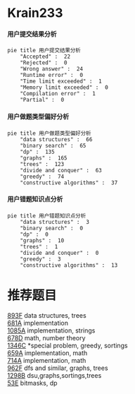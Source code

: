 # Krain233

<!-- tabs:start -->



#### **用户提交结果分析**

```mermaid
pie title 用户提交结果分析
    "Accepted" :  22
    "Rejected" :  0
    "Wrong answer" :  24
    "Runtime error" :  0
    "Time limit exceeded" :  1
    "Memory limit exceeded" :  0
    "Compilation error" :  1
    "Partial" :  0
```

#### **用户做题类型偏好分析**

```mermaid
pie title 用户做题类型偏好分析
    "data structures" :  66
    "binary search" :  65
    "dp" :  135
    "graphs" :  165
    "trees" :  123
    "divide and conquer" :  63
    "greedy" :  74
    "constructive algorithms" :  37
```
#### **用户错题知识点分析**

```mermaid
pie title 用户错题知识点分析
    "data structures" :  3
    "binary search" :  0
    "dp" :  0
    "graphs" :  10
    "trees" :  1
    "divide and conquer" :  0
    "greedy" :  3
    "constructive algorithms" :  13
```



<!-- tabs:end -->
# 推荐题目
[893F](https://codeforces.com/contest/893/problem/F)		data structures,
                        trees		  
[681A](https://codeforces.com/contest/681/problem/A)		implementation		  
[1085A](https://codeforces.com/contest/1085/problem/A)		implementation,
                        strings		  
[678D](https://codeforces.com/contest/678/problem/D)		math,
                        number theory		  
[1346C](https://codeforces.com/contest/1346/problem/C)		*special problem,
                        greedy,
                        sortings		  
[659A](https://codeforces.com/contest/659/problem/A)		implementation,
                        math		  
[714A](https://codeforces.com/contest/714/problem/A)		implementation,
                        math		  
[962F](https://codeforces.com/contest/962/problem/F)		dfs and similar,
                        graphs,
                        trees		  
[1298B](https://codeforces.com/contest/1298/problem/B)		dsu,graphs,sortings,trees		  
[53E](https://codeforces.com/contest/53/problem/E)		bitmasks,
                        dp		  

